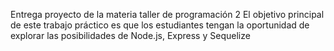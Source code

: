 Entrega proyecto de la materia taller de programación 2
El objetivo principal de este trabajo práctico es que los
estudiantes tengan la oportunidad de explorar las posibilidades
de Node.js, Express y Sequelize

